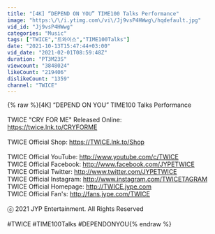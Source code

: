 ```yaml
---
title: "[4K] “DEPEND ON YOU” TIME100 Talks Performance"
image: "https:\/\/i.ytimg.com\/vi\/Jj9vsP4HWwg\/hqdefault.jpg"
vid_id: "Jj9vsP4HWwg"
categories: "Music"
tags: ["TWICE","트와이스","TIME100Talks"]
date: "2021-10-13T15:47:44+03:00"
vid_date: "2021-02-01T08:59:48Z"
duration: "PT3M23S"
viewcount: "3848024"
likeCount: "219406"
dislikeCount: "1359"
channel: "TWICE"
---
```

{% raw %}[4K] “DEPEND ON YOU” TIME100 Talks Performance<br /><br />TWICE &quot;CRY FOR ME&quot; Released Online:<br /><a rel="nofollow" target="blank" href="https://twice.lnk.to/CRYFORME">https://twice.lnk.to/CRYFORME</a><br /><br />TWICE Official Shop: <a rel="nofollow" target="blank" href="https://TWICE.lnk.to/Shop">https://TWICE.lnk.to/Shop</a><br /><br />TWICE Official YouTube: <a rel="nofollow" target="blank" href="http://www.youtube.com/c/TWICE">http://www.youtube.com/c/TWICE</a><br />TWICE Official Facebook: <a rel="nofollow" target="blank" href="http://www.facebook.com/JYPETWICE">http://www.facebook.com/JYPETWICE</a><br />TWICE Official Twitter: <a rel="nofollow" target="blank" href="http://www.twitter.com/JYPETWICE">http://www.twitter.com/JYPETWICE</a><br />TWICE Official Instagram: <a rel="nofollow" target="blank" href="http://www.instagram.com/TWICETAGRAM">http://www.instagram.com/TWICETAGRAM</a><br />TWICE Official Homepage: <a rel="nofollow" target="blank" href="http://TWICE.jype.com">http://TWICE.jype.com</a><br />TWICE Official Fan's: <a rel="nofollow" target="blank" href="http://fans.jype.com/TWICE">http://fans.jype.com/TWICE</a><br /><br />ⓒ 2021 JYP Entertainment. All Rights Reserved<br /><br />#TWICE #TIME100Talks #DEPENDONYOU{% endraw %}
